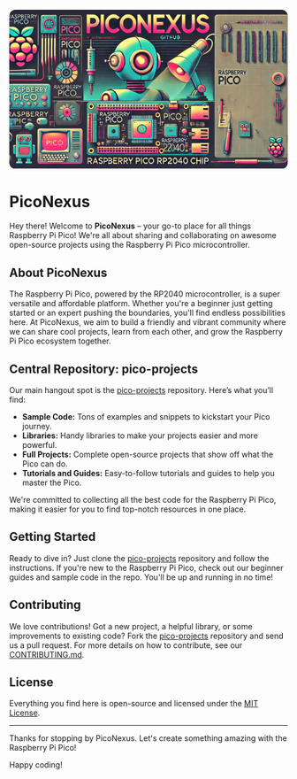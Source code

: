 ![PicoNexus image 1](images/PicoNexus.png)

# PicoNexus

Hey there! Welcome to **PicoNexus** – your go-to place for all things Raspberry Pi Pico! We're all about sharing and collaborating on awesome open-source projects using the Raspberry Pi Pico microcontroller.

## About PicoNexus

The Raspberry Pi Pico, powered by the RP2040 microcontroller, is a super versatile and affordable platform. Whether you're a beginner just getting started or an expert pushing the boundaries, you'll find endless possibilities here. At PicoNexus, we aim to build a friendly and vibrant community where we can share cool projects, learn from each other, and grow the Raspberry Pi Pico ecosystem together.

## Central Repository: pico-projects

Our main hangout spot is the [pico-projects](https://github.com/PicoNexus/pico-projects) repository. Here’s what you’ll find:

- **Sample Code:** Tons of examples and snippets to kickstart your Pico journey.
- **Libraries:** Handy libraries to make your projects easier and more powerful.
- **Full Projects:** Complete open-source projects that show off what the Pico can do.
- **Tutorials and Guides:** Easy-to-follow tutorials and guides to help you master the Pico.

We're committed to collecting all the best code for the Raspberry Pi Pico, making it easier for you to find top-notch resources in one place.

## Getting Started

Ready to dive in? Just clone the [pico-projects](https://github.com/PicoNexus/pico-projects) repository and follow the instructions. If you're new to the Raspberry Pi Pico, check out our beginner guides and sample code in the repo. You'll be up and running in no time!

## Contributing

We love contributions! Got a new project, a helpful library, or some improvements to existing code? Fork the [pico-projects](https://github.com/PicoNexus/pico-projects) repository and send us a pull request. For more details on how to contribute, see our [CONTRIBUTING.md](https://github.com/PicoNexus/pico-projects/blob/main/CONTRIBUTING.md).


## License

Everything you find here is open-source and licensed under the [MIT License](https://github.com/PicoNexus/pico-projects/blob/main/LICENSE).

---

Thanks for stopping by PicoNexus. Let's create something amazing with the Raspberry Pi Pico!

Happy coding!

